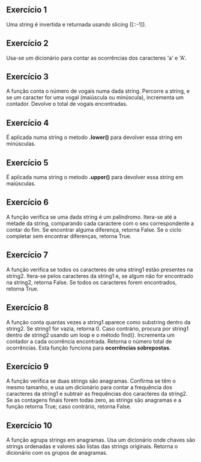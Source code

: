 ## Exercício 1

Uma string é invertida e returnada usando slicing ([::-1]).

## Exercício 2

Usa-se um dicionário para contar as ocorrências dos caracteres 'a' e 'A'.

## Exercício 3

A função conta o número de vogais numa dada string.  Percorre a string, e se um caracter for uma vogal (maiúscula ou minúscula), incrementa um contador. Devolve o total de vogais encontradas.

## Exercício 4

É aplicada numa string o metodo **.lower()** para devolver essa string em minúsculas.

## Exercício 5

É aplicada numa string o metodo **.upper()** para devolver essa string em maiúsculas.

## Exercício 6

A função verifica se uma dada string é um palíndromo. Itera-se até a metade da string, comparando cada caractere com o seu correspondente a contar do fim. Se encontrar alguma diferença, retorna False. Se o ciclo completar sem encontrar diferenças, retorna True.

## Exercício 7

A função verifica se todos os caracteres de uma string1 estão presentes na string2. Itera-se pelos caracteres da string1 e, se algum não for encontrado na string2, retorna False. Se todos os caracteres forem encontrados, retorna True.

## Exercício 8

A função conta quantas vezes a string1 aparece como substring dentro da string2.  Se string1 for vazia, retorna 0. Caso contrário, procura por string1 dentro de string2 usando um loop e o método find().  Incrementa um contador a cada ocorrência encontrada. Retorna o número total de ocorrências. Esta função funciona para **ocorrências sobrepostas**.

## Exercício 9

A função verifica se duas strings são anagramas.  Confirma se têm o mesmo tamanho, e usa um dicionário para contar a frequência dos caracteres da string1 e subtrair as frequências dos caracteres da string2. Se as contagens finais forem todas zero, as strings são anagramas e a função retorna True; caso contrário, retorna False.

## Exercício 10

A função agrupa strings em anagramas. Usa um dicionário onde chaves são strings ordenadas e valores são listas das strings originais. Retorna o dicionário com os grupos de anagramas.
